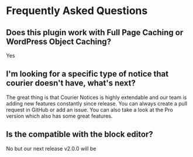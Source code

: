 # Frequently Asked Questions

## Does this plugin work with Full Page Caching or WordPress Object Caching?

Yes

## I'm looking for a specific type of notice that courier doesn't have, what's next?

The great thing is that Courier Notices is highly extendable and our team is adding new features constantly since release. You can always create a pull request in GitHub or add an issue. You can also take a look at the Pro version which also has some great features.

## Is the compatible with the block editor?

No but our next release v2.0.0 will be
